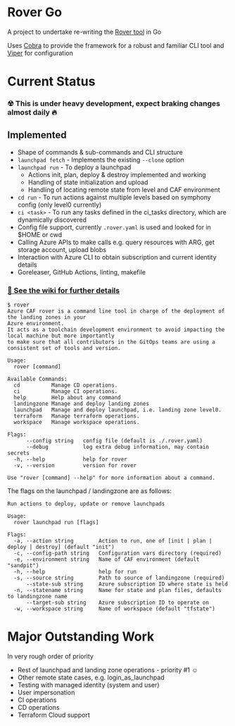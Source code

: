 # Rover Go

A project to undertake re-writing the [Rover tool](https://github.com/aztfmod/rover) in Go

Uses [Cobra](https://github.com/spf13/cobra) to provide the framework for a robust and familiar CLI tool and [Viper](https://github.com/spf13/viper) for configuration

# Current Status

### ☢ This is under heavy development, expect braking changes almost daily 🔥

## Implemented 

- Shape of commands & sub-commands and CLI structure
- `launchpad fetch` - Implements the existing `--clone` option
- `launchpad run` - To deploy a launchpad
  - Actions init, plan, deploy & destroy implemented and working
  - Handling of state initialization and upload
  - Handling of locating remote state from level and CAF environment
- `cd run` - To run actions against multiple levels based on symphony config (only level0 currently)
- `ci <task>` - To run any tasks defined in the ci_tasks directory, which are dynamically discovered
- Config file support, currently `.rover.yaml` is used and looked for in $HOME or cwd
- Calling Azure APIs to make calls e.g. query resources with ARG, get storage account, upload blobs
- Interaction with Azure CLI to obtain subscription and current identity details
- Goreleaser, GitHub Actions, linting, makefile

### [📝 See the wiki for further details](https://github.com/aztfmod/rovergo/wiki)

```text
$ rover
Azure CAF rover is a command line tool in charge of the deployment of the landing zones in your 
Azure environment.
It acts as a toolchain development environment to avoid impacting the local machine but more importantly 
to make sure that all contributors in the GitOps teams are using a consistent set of tools and version.

Usage:
  rover [command]

Available Commands:
  cd          Manage CD operations.
  ci          Manage CI operations.
  help        Help about any command
  landingzone Manage and deploy landing zones
  launchpad   Manage and deploy launchpad, i.e. landing zone level0.
  terraform   Manage terraform operations.
  workspace   Manage workspace operations.

Flags:
      --config string   config file (default is ./.rover.yaml)
      --debug           log extra debug information, may contain secrets
  -h, --help            help for rover
  -v, --version         version for rover

Use "rover [command] --help" for more information about a command.
```

The flags on the launchpad / landingzone are as follows:

```text
Run actions to deploy, update or remove launchpads

Usage:
  rover launchpad run [flags]

Flags:
  -a, --action string        Action to run, one of [init | plan | deploy | destroy] (default "init")
  -c, --config-path string   Configuration vars directory (required)
  -e, --environment string   Name of CAF environment (default "sandpit")
  -h, --help                 help for run
  -s, --source string        Path to source of landingzone (required)
      --state-sub string     Azure subscription ID where state is held
  -n, --statename string     Name for state and plan files, defaults to landingzone name
      --target-sub string    Azure subscription ID to operate on
  -w, --workspace string     Name of workspace (default "tfstate")
```
# Major Outstanding Work

In very rough order of priority

- Rest of launchpad and landing zone operations - priority #1 ☺
- Other remote state cases, e.g. login_as_launchpad
- Testing with managed identity (system and user)
- User impersonation
- CI operations
- CD operations
- Terraform Cloud support
